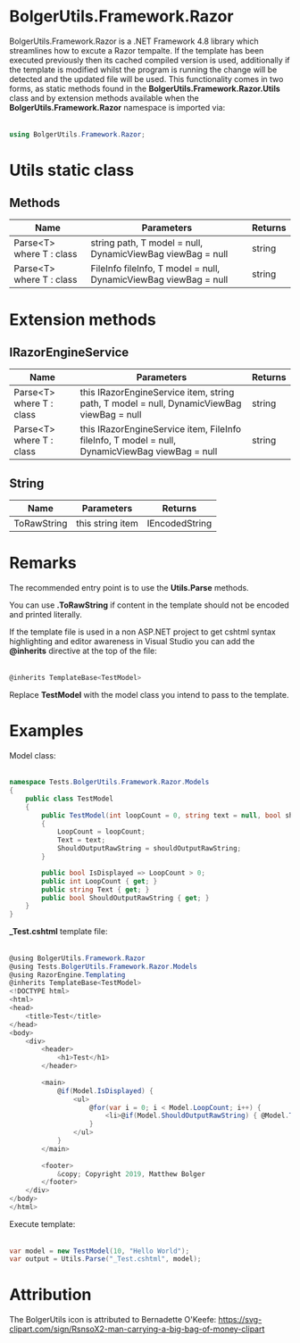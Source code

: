 # BolgerUtils.Framework.Razor

BolgerUtils.Framework.Razor is a .NET Framework 4.8 library which streamlines how to excute a Razor tempalte. If the template has been executed previously then its cached compiled version is used, additionally if the template is modified whilst the program is running the change will be detected and the updated file will be used. This functionality comes in two forms, as static methods found in the **BolgerUtils.Framework.Razor.Utils** class and by extension methods available when the **BolgerUtils.Framework.Razor** namespace is imported via:

######

```csharp
using BolgerUtils.Framework.Razor;
```

# Utils static class

## Methods

Name | Parameters | Returns
--- | --- | ---
Parse<T\> where T : class | string path, T model = null, DynamicViewBag viewBag = null | string
Parse<T\> where T : class | FileInfo fileInfo, T model = null, DynamicViewBag viewBag = null | string

# Extension methods

## IRazorEngineService

Name | Parameters | Returns
--- | --- | ---
Parse<T\> where T : class | this IRazorEngineService item, string path, T model = null, DynamicViewBag viewBag = null | string
Parse<T\> where T : class | this IRazorEngineService item, FileInfo fileInfo, T model = null, DynamicViewBag viewBag = null | string

## String

Name | Parameters | Returns
--- | --- | ---
ToRawString | this string item | IEncodedString

# Remarks

The recommended entry point is to use the **Utils.Parse** methods.

You can use **.ToRawString** if content in the template should not be encoded and printed literally.

If the template file is used in a non ASP.NET project to get cshtml syntax highlighting and editor awareness in Visual Studio you can add the **@inherits** directive at the top of the file:

######

```csharp
@inherits TemplateBase<TestModel>
```

Replace **TestModel** with the model class you intend to pass to the template.

# Examples

Model class:

######

```csharp
namespace Tests.BolgerUtils.Framework.Razor.Models
{
    public class TestModel
    {
        public TestModel(int loopCount = 0, string text = null, bool shouldOutputRawString = false)
        {
            LoopCount = loopCount;
            Text = text;
            ShouldOutputRawString = shouldOutputRawString;
        }

        public bool IsDisplayed => LoopCount > 0;
        public int LoopCount { get; }
        public string Text { get; }
        public bool ShouldOutputRawString { get; }
    }
}
```

**_Test.cshtml** template file:

######

```csharp
@using BolgerUtils.Framework.Razor
@using Tests.BolgerUtils.Framework.Razor.Models
@using RazorEngine.Templating
@inherits TemplateBase<TestModel>
<!DOCTYPE html>
<html>
<head>
    <title>Test</title>
</head>
<body>
    <div>
        <header>
            <h1>Test</h1>
        </header>
        
        <main>
            @if(Model.IsDisplayed) {
                <ul>
                    @for(var i = 0; i < Model.LoopCount; i++) {
                        <li>@if(Model.ShouldOutputRawString) { @Model.Text.ToRawString() } else { @Model.Text }</li>
                    }
                </ul>
            }
        </main>
        
        <footer>
            &copy; Copyright 2019, Matthew Bolger
        </footer>
    </div>
</body>
</html>
```

Execute template:

######

```csharp
var model = new TestModel(10, "Hello World");
var output = Utils.Parse("_Test.cshtml", model);
```

# Attribution

The BolgerUtils icon is attributed to Bernadette O'Keefe: https://svg-clipart.com/sign/RsnsoX2-man-carrying-a-big-bag-of-money-clipart
